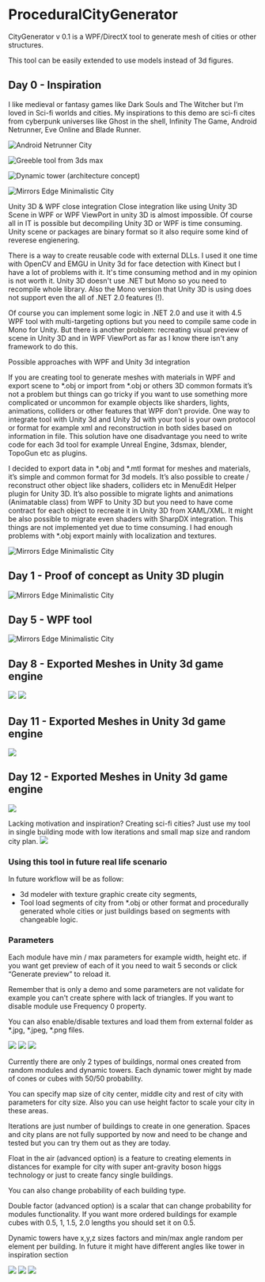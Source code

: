 # ProceduralCityGenerator
CityGenerator v 0.1 is a WPF/DirectX tool to generate mesh of cities or other structures.

This tool can be easily extended to use models instead of 3d figures.

## Day 0 - Inspiration
I like medieval or fantasy games like Dark Souls and The Witcher but I’m loved in Sci-fi worlds and cities. My inspirations to this demo are sci-fi cites from cyberpunk universes like Ghost in the shell, Infinity The Game, Android Netrunner, Eve Online and Blade Runner.

![Android Netrunner City](./Doc/1.png)

![Greeble tool from 3ds max](./Doc/2.png)

![Dynamic tower (architecture concept)](./Doc/3.png)

![Mirrors Edge Minimalistic City](./Doc/4.png)

Unity 3D & WPF close integration
Close integration like using Unity 3D Scene in WPF or WPF ViewPort in unity 3D is almost impossible. Of course all in IT is possible but decompiling Unity 3D or WPF is time consuming. Unity scene or packages are binary format so it also require some kind of reverese engienering.

There is a way to create reusable code with external DLLs. I used it one time with OpenCV and EMGU in Unity 3d for face detection with Kinect but I have a lot of problems with it. It's time consuming method and in my opinion is not worth it. Unity 3D doesn't use .NET but Mono so you need to recompile whole library. Also the Mono version that Unity 3D is using does not support even the all of .NET 2.0 features (!).

Of course you can implement some logic in .NET 2.0 and use it with 4.5 WPF tool with multi-targeting options but you need to compile same code in Mono for Unity. But there is another problem: recreating visual preview of scene in Unity 3D and in WPF ViewPort as far as I know there isn't any framework to do this.

Possible approaches with WPF and Unity 3d integration

If you are creating tool to generate meshes with materials in WPF and export scene to *.obj or import from *.obj or others 3D common formats it’s not a problem but things can go tricky if you want to use something more complicated or uncommon for example objects like sharders, lights, animations, colliders or other features that WPF don’t provide. One way to integrate tool with Unity 3d and Unity 3d with your tool is your own protocol or format for example xml and reconstruction in both sides based on information in file. This solution have one disadvantage you need to write code for each 3d tool for example Unreal Engine, 3dsmax, blender, TopoGun etc as plugins.

I decided to export data in *.obj and *.mtl format for meshes and materials, it’s simple and common format for 3d models. It’s also possible to create / reconstruct other object like shaders, colliders etc in MenuEdit Helper plugin for Unity 3D.
It’s also possible to migrate lights and animations (Animatable class) from WPF to Unity 3D but you need to have come contract for each object to recreate it in Unity 3D from XAML/XML. It might be also possible to migrate even shaders with SharpDX integration. This things are not implemented yet due to time consuming. I had enough problems with *.obj export mainly with localization and textures.

![Mirrors Edge Minimalistic City](./Doc/5.png)

## Day 1 - Proof of concept as Unity 3D plugin
![Mirrors Edge Minimalistic City](./Doc/6.png)

## Day 5 - WPF tool
![Mirrors Edge Minimalistic City](./Doc/7.png)

## Day 8 - Exported Meshes in Unity 3d game engine
![](./Doc/8.png)
![](./Doc/9.png)

## Day 11 - Exported Meshes in Unity 3d game engine
![](./Doc/10.png)

## Day 12 - Exported Meshes in Unity 3d game engine
![](./Doc/11.png)

Lacking motivation and inspiration? Creating sci-fi cities? Just use my tool in single building mode with low iterations and small map size and random city plan.
![](./Doc/12.png)

### Using this tool in future real life scenario

In future workflow will be as follow:
- 3d modeler with texture graphic create city segments,
- Tool load segments of city from *.obj or other format and procedurally generated whole cities or just buildings based on segments with changeable logic.

### Parameters
Each module have min / max parameters for example width, height etc. if you want get preview of each of it you need to wait 5 seconds or click “Generate preview” to reload it.

Remember that is only a demo and some parameters are not validate for example you can't create sphere with lack of triangles.
If you want to disable module use Frequency 0 property.

You can also enable/disable textures and load them from external folder as *.jpg, *.jpeg, *.png files.

![](./Doc/13.png)
![](./Doc/14.png)
![](./Doc/15.png)

Currently there are only 2 types of buildings, normal ones created from random modules and dynamic towers. Each dynamic tower might by made of cones or cubes with 50/50 probability.

You can specify map size of city center, middle city and rest of city with parameters for city size. Also you can use height factor to scale your city in these areas.

Iterations are just number of buildings to create in one generation.
Spaces and city plans are not fully supported by now and need to be change and tested but you can try them out as they are today.

Float in the air (advanced option) is a feature to creating elements in distances for example for city with super ant-gravity boson higgs technology or just to create fancy single buildings.

You can also change probability of each building type.

Double factor (advanced option) is a scalar that can change probability for modules functionality. If you want more ordered buildings for example cubes with 0.5, 1, 1.5, 2.0 lengths you should set it on 0.5.

Dynamic towers have x,y,z sizes factors and min/max angle random per element per building. In future it might have different angles like tower in inspiration section

![](./Doc/16.png)
![](./Doc/17.png)
![](./Doc/18.png)